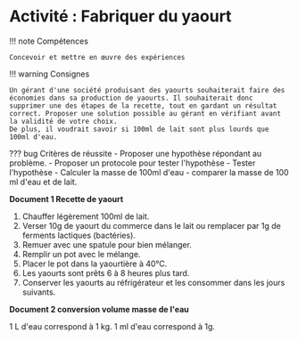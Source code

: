 # Activité : Fabriquer du yaourt

!!! note Compétences

    Concevoir et mettre en œuvre des expériences  

!!! warning Consignes

    Un gérant d'une société produisant des yaourts souhaiterait faire des économies dans sa production de yaourts. Il souhaiterait donc supprimer une des étapes de la recette, tout en gardant un résultat correct. Proposer une solution possible au gérant en vérifiant avant la validité de votre choix.
    De plus, il voudrait savoir si 100ml de lait sont plus lourds que 100ml d'eau.

    
??? bug Critères de réussite
    - Proposer une hypothèse répondant au problème.
    - Proposer un protocole pour tester l'hypothèse
    - Tester l'hypothèse
    - Calculer la masse de 100ml d'eau
    - comparer la masse de 100 ml d'eau et de lait.



**Document 1 Recette de yaourt**

1. Chauffer légèrement 100ml de lait.
2. Verser 10g de yaourt du commerce dans le lait ou remplacer par 1g de ferments lactiques (bactéries).
3. Remuer avec une spatule pour bien mélanger.
4. Remplir un pot avec le mélange.
5. Placer le pot dans la yaourtière à 40°C.
6. Les yaourts sont prêts 6 à 8 heures plus tard.
7. Conserver les yaourts au réfrigérateur et les consommer dans les jours suivants.

**Document 2 conversion volume masse de l'eau**

1 L d'eau correspond à 1 kg.
1 ml d'eau correspond à 1g.
